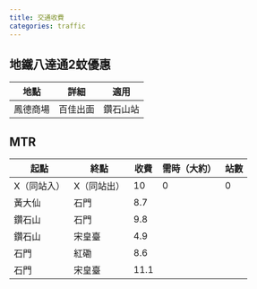 ```yaml
---
title: 交通收費
categories: traffic
---
```

## 地鐵八達通2蚊優惠

| 地點   | 詳細   | 適用   |
| ---- | ---- | ---- |
| 鳳德商場 | 百佳出面 | 鑽石山站 |

## MTR

| 起點     | 終點     | 收費   | 需時（大約） | 站數  |
| ------ | ------ | ---- | ------ | --- |
| X（同站入） | X（同站出） | 10   | 0      | 0   |
| 黃大仙    | 石門     | 8.7  |        |     |
| 鑽石山    | 石門     | 9.8  |        |     |
| 鑽石山    | 宋皇臺    | 4.9  |        |     |
| 石門     | 紅磡     | 8.6  |        |     |
| 石門     | 宋皇臺    | 11.1 |        |     |
